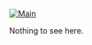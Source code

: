 [![Main](https://github.com/flowerinthenight/zbackoff/actions/workflows/main.yml/badge.svg)](https://github.com/flowerinthenight/zbackoff/actions/workflows/main.yml)

Nothing to see here.
